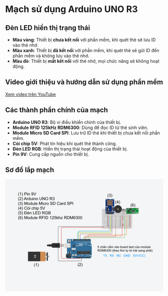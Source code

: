 # Mạch sử dụng Arduino UNO R3
## Đèn LED hiển thị trạng thái
- **Màu vàng**: Thiết bị **chưa kết nối** với phần mềm, khi quét thẻ sẽ lưu ID vào thẻ nhớ.
- **Màu xanh**: Thiết bị **đã kết nối** với phần mềm, khi quét thẻ sẽ gửi ID đến phần mềm và không lưu vào thẻ nhớ.
- **Màu đỏ**: Thiết bị **mất kết nối** với thẻ nhớ, mọi chức năng sẽ không hoạt động.

## Video giới thiệu và hướng dẫn sử dụng phần mềm
[Xem video trên YouTube](https://www.youtube.com/watch?v=lwuSDvUjh_Y)

## Các thành phần chính của mạch
- **Arduino UNO R3**: Bộ vi điều khiển chính của thiết bị.
- **Module RFID 125kHz RDM6300**: Dùng để đọc ID từ thẻ sinh viên.
- **Module Micro SD Card SPI**: Lưu trữ ID thẻ khi thiết bị chưa kết nối phần mềm.
- **Còi chip 5V**: Phát tín hiệu khi quét thẻ thành công.
- **Đèn LED RGB**: Hiển thị trạng thái hoạt động của thiết bị.
- **Pin 9V**: Cung cấp nguồn cho thiết bị.

## Sơ đồ lắp mạch
![Hình ảnh sơ đồ lắp mạch](Sơ_đồ_mạch_arduino.png)